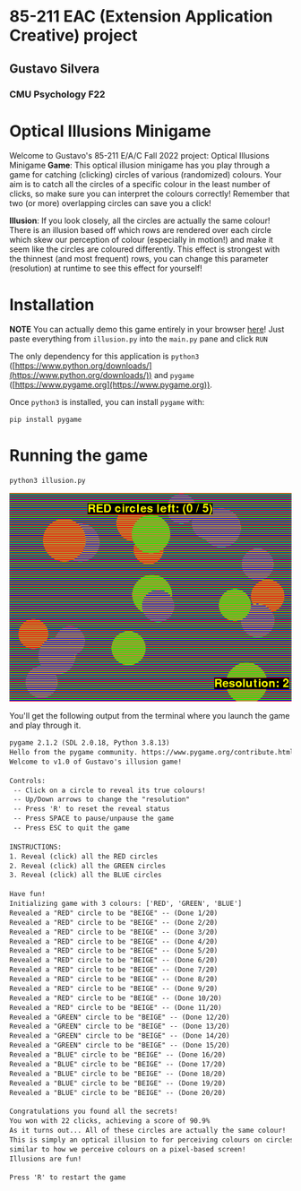 # 85-211 EAC (Extension Application Creative) project
## Gustavo Silvera
### CMU Psychology F22

# Optical Illusions Minigame

Welcome to Gustavo's 85-211 E/A/C Fall 2022 project: Optical Illusions Minigame
**Game**: This optical illusion minigame has you play through a game for catching (clicking) circles of various (randomized) colours. Your aim is to catch all the circles of a specific colour in the least number of clicks, so make sure you can interpret the colours correctly! Remember that two (or more) overlapping circles can save you a click!

**Illusion**: If you look closely, all the circles are actually the same colour! There is an illusion based off which rows are rendered over each circle which skew our perception of colour (especially in motion!) and make it seem like the circles are coloured differently. This effect is strongest with the thinnest (and most frequent) rows, you can change this parameter (resolution) at runtime to see this effect for yourself!

# Installation
**NOTE** You can actually demo this game entirely in your browser [here](https://trinket.io/features/pygame)! Just paste everything from `illusion.py` into the `main.py` pane and click `RUN`

The only dependency for this application is `python3` ([https://www.python.org/downloads/](https://www.python.org/downloads/)) and `pygame` ([https://www.pygame.org](https://www.pygame.org)).

Once `python3` is installed, you can install `pygame` with:
```bash
pip install pygame
```

# Running the game
```bash
python3 illusion.py
```

![screenshot.jpg](screenshot.jpg)

You'll get the following output from the terminal where you launch the game and play through it.
```txt
pygame 2.1.2 (SDL 2.0.18, Python 3.8.13)
Hello from the pygame community. https://www.pygame.org/contribute.html
Welcome to v1.0 of Gustavo's illusion game!

Controls:
 -- Click on a circle to reveal its true colours!
 -- Up/Down arrows to change the "resolution"
 -- Press 'R' to reset the reveal status
 -- Press SPACE to pause/unpause the game
 -- Press ESC to quit the game

INSTRUCTIONS:
1. Reveal (click) all the RED circles
2. Reveal (click) all the GREEN circles
3. Reveal (click) all the BLUE circles

Have fun!
Initializing game with 3 colours: ['RED', 'GREEN', 'BLUE']
Revealed a "RED" circle to be "BEIGE" -- (Done 1/20)
Revealed a "RED" circle to be "BEIGE" -- (Done 2/20)
Revealed a "RED" circle to be "BEIGE" -- (Done 3/20)
Revealed a "RED" circle to be "BEIGE" -- (Done 4/20)
Revealed a "RED" circle to be "BEIGE" -- (Done 5/20)
Revealed a "RED" circle to be "BEIGE" -- (Done 6/20)
Revealed a "RED" circle to be "BEIGE" -- (Done 7/20)
Revealed a "RED" circle to be "BEIGE" -- (Done 8/20)
Revealed a "RED" circle to be "BEIGE" -- (Done 9/20)
Revealed a "RED" circle to be "BEIGE" -- (Done 10/20)
Revealed a "RED" circle to be "BEIGE" -- (Done 11/20)
Revealed a "GREEN" circle to be "BEIGE" -- (Done 12/20)
Revealed a "GREEN" circle to be "BEIGE" -- (Done 13/20)
Revealed a "GREEN" circle to be "BEIGE" -- (Done 14/20)
Revealed a "GREEN" circle to be "BEIGE" -- (Done 15/20)
Revealed a "BLUE" circle to be "BEIGE" -- (Done 16/20)
Revealed a "BLUE" circle to be "BEIGE" -- (Done 17/20)
Revealed a "BLUE" circle to be "BEIGE" -- (Done 18/20)
Revealed a "BLUE" circle to be "BEIGE" -- (Done 19/20)
Revealed a "BLUE" circle to be "BEIGE" -- (Done 20/20)

Congratulations you found all the secrets!
You won with 22 clicks, achieving a score of 90.9%
As it turns out... All of these circles are actually the same colour!
This is simply an optical illusion to for perceiving colours on circles
similar to how we perceive colours on a pixel-based screen!
Illusions are fun!

Press 'R' to restart the game
```